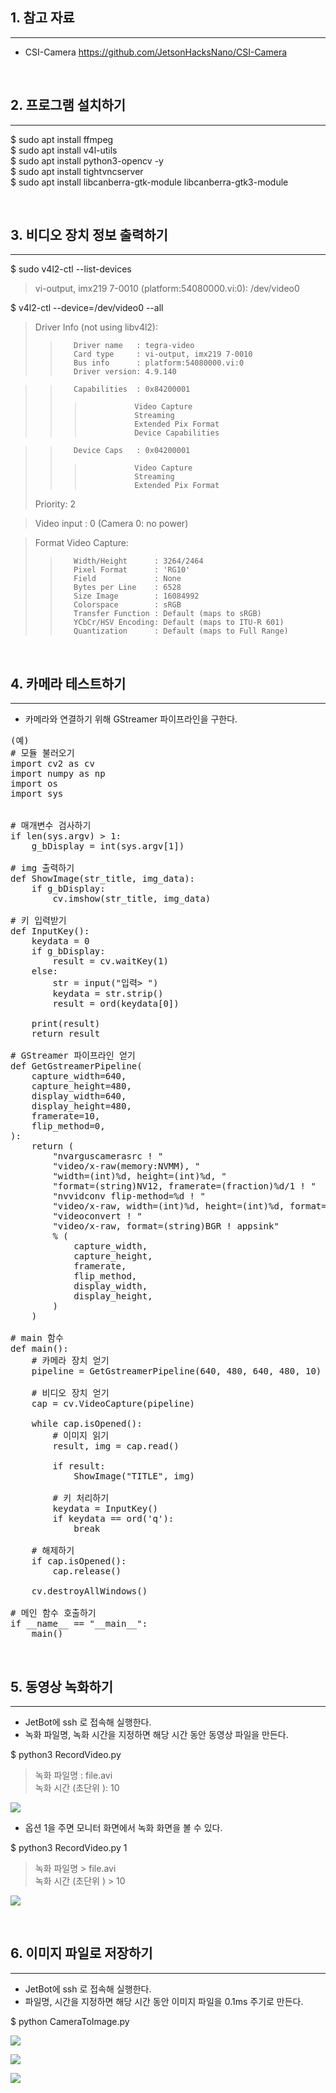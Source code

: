 ## 1. 참고 자료
--------------------------------------------------
- CSI-Camera
https://github.com/JetsonHacksNano/CSI-Camera
<p> &nbsp; </p>

## 2. 프로그램 설치하기
--------------------------------------------------
$ sudo apt install ffmpeg <br>
$ sudo apt install v4l-utils <br>
$ sudo apt install python3-opencv -y <br>
$ sudo apt install tightvncserver <br>
$ sudo apt install libcanberra-gtk-module libcanberra-gtk3-module <br>
<p> &nbsp; </p>


## 3. 비디오 장치 정보 출력하기
--------------------------------------------------
$ sudo v4l2-ctl --list-devices
> vi-output, imx219 7-0010 (platform:54080000.vi:0):
>        /dev/video0

$ v4l2-ctl --device=/dev/video0 --all
> Driver Info (not using libv4l2):
>>        Driver name   : tegra-video
>>        Card type     : vi-output, imx219 7-0010
>>        Bus info      : platform:54080000.vi:0
>>        Driver version: 4.9.140

>>        Capabilities  : 0x84200001
>>>                Video Capture
>>>                Streaming
>>>                Extended Pix Format
>>>                Device Capabilities

>>        Device Caps   : 0x04200001
>>>                Video Capture
>>>                Streaming
>>>                Extended Pix Format
> Priority: 2

> Video input : 0 (Camera 0: no power)

> Format Video Capture:
>>        Width/Height      : 3264/2464
>>        Pixel Format      : 'RG10'
>>        Field             : None
>>        Bytes per Line    : 6528
>>        Size Image        : 16084992
>>        Colorspace        : sRGB
>>        Transfer Function : Default (maps to sRGB)
>>        YCbCr/HSV Encoding: Default (maps to ITU-R 601)
>>        Quantization      : Default (maps to Full Range)
<p> &nbsp; </p>

## 4. 카메라 테스트하기
--------------------------------------------------
- 카메라와 연결하기 위해 GStreamer 파이프라인을 구한다.

<pre>
(예)
# 모듈 불러오기
import cv2 as cv
import numpy as np
import os
import sys


# 매개변수 검사하기
if len(sys.argv) > 1:
    g_bDisplay = int(sys.argv[1])

# img 출력하기
def ShowImage(str_title, img_data):
    if g_bDisplay:
        cv.imshow(str_title, img_data)

# 키 입력받기
def InputKey():
    keydata = 0
    if g_bDisplay:
        result = cv.waitKey(1)
    else:
        str = input("입력> ")
        keydata = str.strip()
        result = ord(keydata[0])

    print(result)
    return result

# GStreamer 파이프라인 얻기
def GetGstreamerPipeline(
    capture_width=640,
    capture_height=480,
    display_width=640,
    display_height=480,
    framerate=10,
    flip_method=0,
):
    return (
        "nvarguscamerasrc ! "
        "video/x-raw(memory:NVMM), "
        "width=(int)%d, height=(int)%d, "
        "format=(string)NV12, framerate=(fraction)%d/1 ! "
        "nvvidconv flip-method=%d ! "
        "video/x-raw, width=(int)%d, height=(int)%d, format=(string)BGRx ! "
        "videoconvert ! "
        "video/x-raw, format=(string)BGR ! appsink"
        % (
            capture_width,
            capture_height,
            framerate,
            flip_method,
            display_width,
            display_height,
        )
    )

# main 함수
def main():
    # 카메라 장치 얻기
    pipeline = GetGstreamerPipeline(640, 480, 640, 480, 10)

    # 비디오 장치 얻기
    cap = cv.VideoCapture(pipeline)

    while cap.isOpened():
        # 이미지 읽기
        result, img = cap.read()

        if result:
            ShowImage("TITLE", img)
        
        # 키 처리하기
        keydata = InputKey()
        if keydata == ord('q'):
            break

    # 해제하기
    if cap.isOpened():
        cap.release()

    cv.destroyAllWindows()

# 메인 함수 호출하기
if __name__ == "__main__":
    main()
</pre>
<p> &nbsp; </p>

## 5. 동영상 녹화하기
--------------------------------------------------
- JetBot에 ssh 로 접속해 실행한다.<br>
- 녹화 파일명, 녹화 시간을 지정하면 해당 시간 동안 동영상 파일을 만든다.<br>

$ python3 RecordVideo.py
> 녹화 파일명 : file.avi <br>
> 녹화 시간 (초단위 ): 10 <br>

<img src='README/05_01.jpg'>

- 옵션 1을 주면 모니터 화면에서 녹화 화면을 볼 수 있다.

$ python3 RecordVideo.py 1
> 녹화 파일명 > file.avi <br>
> 녹화 시간 (초단위 ) > 10 <br>

<img src='README/05_02.jpg'>

<p> &nbsp; </p>

## 6. 이미지 파일로 저장하기
--------------------------------------------------
- JetBot에 ssh 로 접속해 실행한다.<br>
- 파일명, 시간을 지정하면 해당 시간 동안 이미지 파일을 0.1ms 주기로 만든다.<br>

$ python CameraToImage.py

<img src='README/06_01.jpg'> <br>

<img src='README/06_02.jpg'> <br>

<img src='README/06_03.jpg'> <br>
